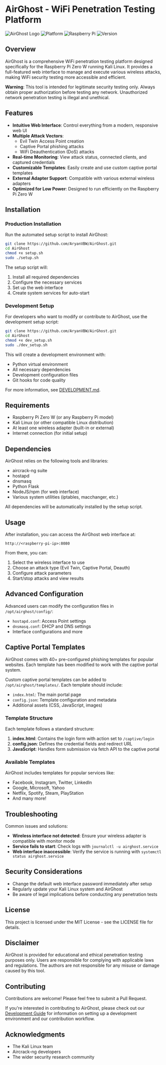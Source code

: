 # AirGhost - WiFi Penetration Testing Platform

![AirGhost Logo](https://img.shields.io/badge/AirGhost-WiFi%20Pen%20Testing-red)
![Platform](https://img.shields.io/badge/Platform-Kali%20Linux-blue)
![Raspberry Pi](https://img.shields.io/badge/Device-Raspberry%20Pi%20Zero%20W-brightgreen)
![Version](https://img.shields.io/badge/Version-1.0.0-orange)

## Overview

AirGhost is a comprehensive WiFi penetration testing platform designed specifically for the Raspberry Pi Zero W running Kali Linux. It provides a full-featured web interface to manage and execute various wireless attacks, making WiFi security testing more accessible and efficient.

**Warning**: This tool is intended for legitimate security testing only. Always obtain proper authorization before testing any network. Unauthorized network penetration testing is illegal and unethical.

## Features

- **Intuitive Web Interface**: Control everything from a modern, responsive web UI
- **Multiple Attack Vectors**:
  - Evil Twin Access Point creation
  - Captive Portal phishing attacks
  - WiFi Deauthentication (DoS) attacks
- **Real-time Monitoring**: View attack status, connected clients, and captured credentials
- **Customizable Templates**: Easily create and use custom captive portal templates
- **External Adapter Support**: Compatible with various external wireless adapters
- **Optimized for Low Power**: Designed to run efficiently on the Raspberry Pi Zero W

## Installation

### Production Installation

Run the automated setup script to install AirGhost:

```bash
git clone https://github.com/AryanVBW/AirGhost.git
cd AirGhost
chmod +x setup.sh
sudo ./setup.sh
```

The setup script will:
1. Install all required dependencies
2. Configure the necessary services
3. Set up the web interface
4. Create system services for auto-start

### Development Setup

For developers who want to modify or contribute to AirGhost, use the development setup script:

```bash
git clone https://github.com/AryanVBW/AirGhost.git
cd AirGhost
chmod +x dev_setup.sh
sudo ./dev_setup.sh
```

This will create a development environment with:
- Python virtual environment
- All necessary dependencies
- Development configuration files
- Git hooks for code quality

For more information, see [DEVELOPMENT.md](DEVELOPMENT.md).

## Requirements

- Raspberry Pi Zero W (or any Raspberry Pi model)
- Kali Linux (or other compatible Linux distribution)
- At least one wireless adapter (built-in or external)
- Internet connection (for initial setup)

## Dependencies

AirGhost relies on the following tools and libraries:
- aircrack-ng suite
- hostapd
- dnsmasq
- Python Flask
- NodeJS/npm (for web interface)
- Various system utilities (iptables, macchanger, etc.)

All dependencies will be automatically installed by the setup script.

## Usage

After installation, you can access the AirGhost web interface at:

```
http://<raspberry-pi-ip>:8080
```

From there, you can:

1. Select the wireless interface to use
2. Choose an attack type (Evil Twin, Captive Portal, Deauth)
3. Configure attack parameters
4. Start/stop attacks and view results

## Advanced Configuration

Advanced users can modify the configuration files in `/opt/airghost/config/`:

- `hostapd.conf`: Access Point settings
- `dnsmasq.conf`: DHCP and DNS settings
- Interface configurations and more

## Captive Portal Templates

AirGhost comes with 40+ pre-configured phishing templates for popular websites. Each template has been modified to work with the captive portal system.

Custom captive portal templates can be added to `/opt/airghost/templates/`. Each template should include:

- `index.html`: The main portal page
- `config.json`: Template configuration and metadata
- Additional assets (CSS, JavaScript, images)

### Template Structure

Each template follows a standard structure:

1. **index.html**: Contains the login form with action set to `/captive/login`
2. **config.json**: Defines the credential fields and redirect URL
3. **JavaScript**: Handles form submission via fetch API to the captive portal

### Available Templates

AirGhost includes templates for popular services like:
- Facebook, Instagram, Twitter, LinkedIn
- Google, Microsoft, Yahoo
- Netflix, Spotify, Steam, PlayStation
- And many more!

## Troubleshooting

Common issues and solutions:

- **Wireless interface not detected**: Ensure your wireless adapter is compatible with monitor mode
- **Service fails to start**: Check logs with `journalctl -u airghost.service`
- **Web interface inaccessible**: Verify the service is running with `systemctl status airghost.service`

## Security Considerations

- Change the default web interface password immediately after setup
- Regularly update your Kali Linux system and AirGhost
- Be aware of legal implications before conducting any penetration tests

## License

This project is licensed under the MIT License - see the LICENSE file for details.

## Disclaimer

AirGhost is provided for educational and ethical penetration testing purposes only. Users are responsible for complying with applicable laws and regulations. The authors are not responsible for any misuse or damage caused by this tool.

## Contributing

Contributions are welcome! Please feel free to submit a Pull Request.

If you're interested in contributing to AirGhost, please check out our [Development Guide](DEVELOPMENT.md) for information on setting up a development environment and our contribution workflow.

## Acknowledgments

- The Kali Linux team
- Aircrack-ng developers
- The wider security research community
